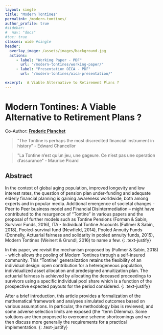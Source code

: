 ```yaml
---
layout: single
title: "Modern Tontines"
permalink: /modern-tontines/
author_profile: true
#sidebar:
#  nav: "docs"
#toc: true
classes: wide #single
header:
  overlay_image: /assets/images/background.jpg
  actions:
     - label: "Working Paper - PDF"
       url: "/modern-tontines/working-paper/"
     - label: "Presentation OICA - PDF"
       url: "/modern-tontines/oica-presentation/"

excerpt:  A Viable Alternative to Retirement Plans ?
---
```


# Modern Tontines: A Viable Alternative to Retirement Plans ?

Co-Author: [**Frederic Planchet**](http://www.ressources-actuarielles.net/)   


>“The Tontine is perhaps the most discredited financial instrument in history” - Edward Chancellor

>"La Tontine n’est qu’un jeu, une gageure. Ce n’est pas une operation d’assurance" - Maurice Picard

## Abstract
In the context of global aging population, improved longevity and low interest rates, the question of pension plan under-funding and adequate elderly financial planning is gaining awareness worldwide, both among experts and in popular media. Additional emergence of societal changes - Peer to Peer business model and Financial Disintermediation – might have contributed to the resurgence of “Tontine” in various papers and the proposal of further models such as Tontine Pensions (Forman & Sabin, Survivor Funds, 2016), ITA - Individual Tontine Accounts (Fullmer & Sabin, 2018), Pooled-survival fund (Newfield, 2014), Pooled Annuity Funds (Donnelly, Actuarial fairness and solidarity in pooled annuity funds, 2015), Modern Tontines (Weinert & Grundl, 2016) to name a few.
{: .text-justify}

In this paper, we revisit the mechanism proposed by (Fullmer & Sabin, 2018) - which allows the pooling of Modern Tontines through a self-insured community. This “Tontine” generalization retains the flexibility of an individual design: open contribution for a heterogeneous population, individualized asset allocation and predesigned annuitization plan. The actuarial fairness is achieved by allocating the deceased proceedings to survivors using a specific individual pool share which is a function of the prospective expected payouts for the period considered.
{: .text-justify}

After a brief introduction, this article provides a formalization of the mathematical framework and analyses simulated outcomes based on various assumptions. In particular, the methodology bias is reviewed, and some adverse selection limits are exposed (the “term Dilemma). Some solutions are then proposed to overcome scheme shortcomings and we then discuss more generally the requirements for a practical implementation.
{: .text-justify}
